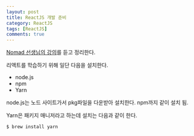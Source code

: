 ```yaml
---
layout: post
title: ReactJS 개발 준비
category: ReactJS
tags: [ReactJS]
comments: true
---
```




[Nomad 선생님의 강의](https://academy.nomadcoders.co)를 듣고 정리한다.

리액트를 학습하기 위해 일단 다음을 설치한다.



- node.js
- npm
- Yarn



node.js는 노드 사이트가서 pkg파일을 다운받아 설치한다. npm까지 같이 설치 됨.

Yarn은 패키지 매니저라고 하는데 설치는 다음과 같이 한다.

```
$ brew install yarn
```
